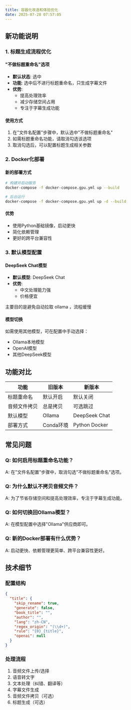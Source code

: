```yaml
---
title: 容器化改造和体验优化
date: 2025-07-28 07:57:05
---
```


## 新功能说明

### 1. 标题生成流程优化

#### "不做标题重命名"选项
- **默认状态**: 选中
- **功能**: 选中后不进行标题重命名，只生成字幕文件
- **优势**: 
  - 提高处理效率
  - 减少存储空间占用
  - 专注于字幕生成功能

#### 使用方式
1. 在"文件名配置"步骤中，默认选中"不做标题重命名"
2. 如需标题重命名功能，请取消勾选该选项
3. 取消勾选后，可以配置标题生成相关参数

### 2. Docker化部署

#### 新的部署方式
```bash
# 构建并启动服务
docker-compose -f docker-compose.gpu.yml up --build

# 后台运行
docker-compose -f docker-compose.gpu.yml up -d --build
```

#### 优势
- 使用Python基础镜像，启动更快
- 简化依赖管理
- 更好的跨平台兼容性

### 3. 默认模型配置

#### DeepSeek Chat模型
- **默认模型**: DeepSeek Chat
- **优势**:
    - 中文处理能力强
    - 价格便宜

主要目的是避免自动拉取 ollama ，流程缓慢

#### 模型切换
如需使用其他模型，可在配置中手动选择：
- Ollama本地模型
- OpenAI模型
- 其他DeepSeek模型

## 功能对比

| 功能 | 旧版本 | 新版本 |
|------|--------|--------|
| 标题重命名 | 默认开启 | 默认关闭 |
| 音频文件拷贝 | 总是拷贝 | 可选跳过 |
| 默认模型 | Ollama | DeepSeek Chat |
| 部署方式 | Conda环境 | Python Docker |

## 常见问题

### Q: 如何启用标题重命名功能？
A: 在"文件名配置"步骤中，取消勾选"不做标题重命名"选项。

### Q: 为什么默认不拷贝音频文件？
A: 为了节省存储空间和提高处理效率，专注于字幕生成功能。

### Q: 如何切换回Ollama模型？
A: 在模型配置中选择"Ollama"供应商即可。

### Q: 新的Docker部署有什么优势？
A: 启动更快、依赖管理更简单、跨平台兼容性更好。

## 技术细节

### 配置结构
```json
{
  "title": {
    "skip_rename": true,
    "generate": false,
    "book_title": "",
    "author": "",
    "lang": "zh-CN",
    "regex_origin": "(\\d+)",
    "rule": "{0}_{title}",
    "openai": null
  }
}
```

### 处理流程
1. 音频文件上传/选择
2. 语音转文字
3. 文本处理（纠错、翻译等）
4. 字幕文件生成
5. 音频文件拷贝（可选）
6. 标题生成（可选） 